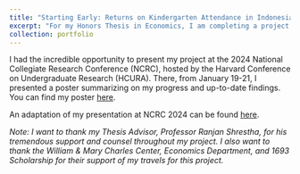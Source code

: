 ```yaml
---
title: "Starting Early: Returns on Kindergarten Attendance in Indonesia"
excerpt: "For my Honors Thesis in Economics, I am completing a project titled Starting Early, Returns on Kindergarten Attendance in Indonesia. I am focusing on the effects of kindergarten attendance on educational outcomes in Indonesia, employing mother fixed-effects and instrumental variable (IV) estimation. I find there is no statistically significant effect of kindergarten attendance on medium- and long-term educational outcomes, while there is some evidence of significant effects on short-term educational outcomes. This finding echoes a popular concept from the literature on early childhood interventions, fadeout, or the fading out of early childhood programs' effects as children age and advance in the educational system."
collection: portfolio
---
```


I had the incredible opportunity to present my project at the 2024 National Collegiate Research Conference (NCRC), hosted by the Harvard Conference on Undergraduate Research (HCURA). There, from January 19-21, I presented a poster summarizing on my progress and up-to-date findings. You can find my poster [here](https://github.com/dkposthumus/danielposthumus.github.io/blob/master/_portfolio/honors-thesis_2024/poster_posthumus_final.pdf).

An adaptation of my presentation at NCRC 2024 can be found [here](https://www.youtube.com/watch?v=vlAdx8bTmFc).

*Note: I want to thank my Thesis Advisor, Professor Ranjan Shrestha, for his tremendous support and counsel throughout my project. I also want to thank the William & Mary Charles Center, Economics Department, and 1693 Scholarship for their support of my travels for this project.*